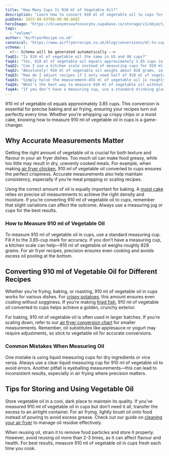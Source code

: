 ```yaml
---
title: "How Many Cups Is 910 ml of Vegetable Oil?"
description: "Learn how to convert 910 ml of vegetable oil to cups for perfect baking and air frying every time. Get accurate measurements in seconds!"
pubDate: 2025-08-03T00:00:00.000Z
heroImage: "https://klueoymssxwfnxsvcyhv.supabase.co/storage/v1/object/public/Shmucket/how-many-cups-is-910-ml-of-vegetable-oil.webp"
tags:
  - "volume"
author: "AirFryerRecipe.co.uk"
canonical: "https://www.airfryerrecipe.co.uk/blog/conversions/ml-to-cups/how-many-cups-is-910-ml-of-vegetable-oil"
schema: |
  <!-- Schema will be generated automatically -->
faqQ1: "Is 910 ml of vegetable oil the same in US and UK cups?"
faqA1: "Yes, 910 ml of vegetable oil equals approximately 3.85 cups in both US and UK measurements. The difference between US and UK cups is minimal for liquid ingredients like oil, so you can use this conversion confidently in any recipe."
faqQ2: "Can I use a kitchen scale instead of measuring cups for 910 ml of vegetable oil?"
faqA2: "Absolutely! 910 ml of vegetable oil weighs about 828 grams, so a kitchen scale works perfectly. This method is especially handy if you don’t have measuring cups or want extra precision for baking or air frying."
faqQ3: "How do I adjust recipes if I only need half of 910 ml of vegetable oil?"
faqA3: "Simply halve the measurement—455 ml of vegetable oil is roughly 1.925 cups. For smaller adjustments, refer to a conversion chart or use a kitchen scale for accuracy. This ensures your air fryer recipes stay balanced and delicious."
faqQ4: "What’s the best way to measure 910 ml of vegetable oil without a measuring cup?"
faqA4: "If you don’t have a measuring cup, use a standard drinking glass (about 240 ml) and fill it just under four times for 910 ml. Alternatively, use a tablespoon (15 ml)—910 ml equals about 61 tablespoons, though this method is less precise."
---
```

<p>910 ml of vegetable oil equals approximately 3.85 cups. This conversion is essential for precise baking and air frying, ensuring your recipes turn out perfectly every time. Whether you’re whipping up crispy chips or a moist cake, knowing how to measure 910 ml of vegetable oil in cups is a game-changer.</p>

<h2>Why Accurate Measurements Matter</h2>  
<p>Getting the right amount of vegetable oil is crucial for both texture and flavour in your air fryer dishes. Too much oil can make food greasy, while too little may result in dry, unevenly cooked meals. For example, when making <a href=https://www.airfryerrecipe.co.uk/recipes>air fryer chicken</a>, 910 ml of vegetable oil converted to cups ensures the perfect crispiness. Accurate measurements also help maintain consistency, especially if you’re meal prepping or scaling recipes.</p>  

<p>Using the correct amount of oil is equally important for baking. A <a href=https://www.airfryerrecipe.co.uk/recipe-category/cakes>moist cake</a> relies on precise oil measurements to achieve the right density and moisture. If you’re converting 910 ml of vegetable oil to cups, remember that slight variations can affect the outcome. Always use a measuring jug or cups for the best results.</p>  

<h3>How to Measure 910 ml of Vegetable Oil</h3>  
<p>To measure 910 ml of vegetable oil in cups, use a standard measuring cup. Fill it to the 3.85-cup mark for accuracy. If you don’t have a measuring cup, a kitchen scale can help—910 ml of vegetable oil weighs roughly 828 grams. For air fryer recipes, precision ensures even cooking and avoids excess oil pooling at the bottom.</p>  

<h2>Converting 910 ml of Vegetable Oil for Different Recipes</h2>  
<p>Whether you’re frying, baking, or roasting, 910 ml of vegetable oil in cups works for various dishes. For <a href=https://www.airfryerrecipe.co.uk/recipe-category/potatoes>crispy potatoes</a>, this amount ensures even coating without sogginess. If you’re making <a href=https://www.airfryerrecipe.co.uk/recipes>fried fish</a>, 910 ml of vegetable oil converted to cups helps achieve a golden, crunchy exterior.</p>  

<p>For baking, 910 ml of vegetable oil is often used in larger batches. If you’re scaling down, refer to our <a href=https://www.airfryerrecipe.co.uk/air-fryer-conversion-chart>air fryer conversion chart</a> for smaller measurements. Remember, oil substitutes like applesauce or yogurt may require adjustments, so stick to vegetable oil for accurate conversions.</p>  

<h3>Common Mistakes When Measuring Oil</h3>  
<p>One mistake is using liquid measuring cups for dry ingredients or vice versa. Always use a clear liquid measuring cup for 910 ml of vegetable oil to avoid errors. Another pitfall is eyeballing measurements—this can lead to inconsistent results, especially in air frying where precision matters.</p>  

<h2>Tips for Storing and Using Vegetable Oil</h2>  
<p>Store vegetable oil in a cool, dark place to maintain its quality. If you’ve measured 910 ml of vegetable oil in cups but don’t need it all, transfer the excess to an airtight container. For air frying, lightly brush oil onto food instead of pouring to avoid excess grease. Check out our guide on <a href=https://www.airfryerrecipe.co.uk/air-fryer-cleaner>cleaning your air fryer</a> to manage oil residue effectively.</p>  

<p>When reusing oil, strain it to remove food particles and store it properly. However, avoid reusing oil more than 2-3 times, as it can affect flavour and health. For best results, measure 910 ml of vegetable oil in cups fresh each time you cook.</p>
